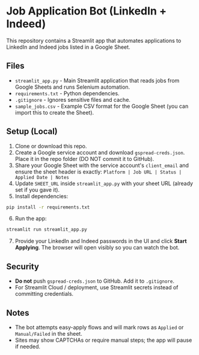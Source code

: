 # Job Application Bot (LinkedIn + Indeed)

This repository contains a Streamlit app that automates applications to LinkedIn and Indeed jobs listed in a Google Sheet.

## Files
- `streamlit_app.py` - Main Streamlit application that reads jobs from Google Sheets and runs Selenium automation.
- `requirements.txt` - Python dependencies.
- `.gitignore` - Ignores sensitive files and cache.
- `sample_jobs.csv` - Example CSV format for the Google Sheet (you can import this to create the Sheet).

## Setup (Local)
1. Clone or download this repo.
2. Create a Google service account and download `gspread-creds.json`. Place it in the repo folder (DO NOT commit it to GitHub).
3. Share your Google Sheet with the service account's `client_email` and ensure the sheet header is exactly:
   `Platform | Job URL | Status | Applied Date | Notes`
4. Update `SHEET_URL` inside `streamlit_app.py` with your sheet URL (already set if you gave it).
5. Install dependencies:
```bash
pip install -r requirements.txt
```
6. Run the app:
```bash
streamlit run streamlit_app.py
```
7. Provide your LinkedIn and Indeed passwords in the UI and click **Start Applying**. The browser will open visibly so you can watch the bot.

## Security
- **Do not** push `gspread-creds.json` to GitHub. Add it to `.gitignore`.
- For Streamlit Cloud / deployment, use Streamlit secrets instead of committing credentials.

## Notes
- The bot attempts easy-apply flows and will mark rows as `Applied` or `Manual/Failed` in the sheet.
- Sites may show CAPTCHAs or require manual steps; the app will pause if needed.
